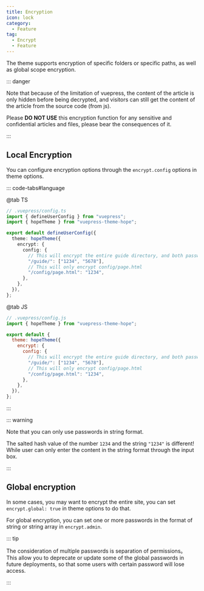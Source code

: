 ```yaml
---
title: Encryption
icon: lock
category:
  - Feature
tag:
  - Encrypt
  - Feature
---
```


The theme supports encryption of specific folders or specific paths, as well as global scope encryption.

::: danger

Note that because of the limitation of vuepress, the content of the article is only hidden before being decrypted, and visitors can still get the content of the article from the source code (from js).

Please **DO NOT USE** this encryption function for any sensitive and confidential articles and files, please bear the consequences of it.

:::

<!-- more -->

## Local Encryption

You can configure encryption options through the `encrypt.config` options in theme options.

::: code-tabs#language

@tab TS

```ts
// .vuepress/config.ts
import { defineUserConfig } from "vuepress";
import { hopeTheme } from "vuepress-theme-hope";

export default defineUserConfig({
  theme: hopeTheme({
    encrypt: {
      config: {
        // This will encrypt the entire guide directory, and both passwords are available
        "/guide/": ["1234", "5678"],
        // This will only encrypt config/page.html
        "/config/page.html": "1234",
      },
    },
  }),
};
```

@tab JS

```js
// .vuepress/config.js
import { hopeTheme } from "vuepress-theme-hope";

export default {
  theme: hopeTheme({
    encrypt: {
      config: {
        // This will encrypt the entire guide directory, and both passwords are available
        "/guide/": ["1234", "5678"],
        // This will only encrypt config/page.html
        "/config/page.html": "1234",
      },
    },
  }),
};
```

:::

::: warning

Note that you can only use passwords in string format.

The salted hash value of the number `1234` and the string `"1234"` is different! While user can only enter the content in the string format through the input box.

:::

## Global encryption

In some cases, you may want to encrypt the entire site, you can set `encrypt.global: true` in theme options to do that.

For global encryption, you can set one or more passwords in the format of string or string array in `encrypt.admin`.

::: tip

The consideration of multiple passwords is separation of permissions。 This allow you to deprecate or update some of the global passwords in future deployments, so that some users with certain password will lose access.

:::
